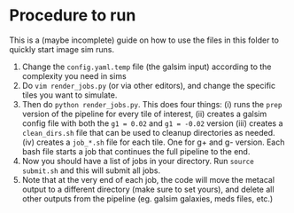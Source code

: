 # Procedure to run

This is a (maybe incomplete) guide on how to use the files in this folder to quickly start image sim runs.

1. Change the `config.yaml.temp` file (the galsim input) according to the complexity you need in sims
2. Do `vim render_jobs.py` (or via other editors), and change the specific tiles you want to simulate.
3. Then do `python render_jobs.py`. This does four things: 
    (i) runs the `prep` version of the pipeline for every tile of interest, 
    (ii) creates a galsim config file with both the `g1 = 0.02` and `g1 = -0.02` version
    (iii) creates a `clean_dirs.sh` file that can be used to cleanup directories as needed.
    (iv) creates a `job_*.sh` file for each tile. One for g+ and g- version. Each bash file starts a job that continues the full pipeline to the end.
5. Now you should have a list of jobs in your directory. Run `source submit.sh` and this will submit all jobs.
6. Note that at the very end of each job, the code will move the metacal output to a different directory (make sure to set yours), and delete all other outputs from the pipeline (eg. galsim galaxies, meds files, etc.)
